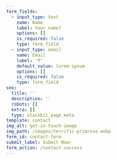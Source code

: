 ```yaml
---
form_fields:
  - input_type: text
    name: Name
    label: Your name?
    options: []
    is_required: false
    type: form_field
  - input_type: email
    name: Email
    label: 'Y'
    default_value: lorem-ipsum
    options: []
    is_required: false
    type: form_field
seo:
  title: ''
  description: ''
  robots: []
  extra: []
  type: stackbit_page_meta
template: contact
img_alt: get-in-touch-image
img_path: /images/terrific-primrose.webp
form_id: contact-form
submit_label: Submit Now!
form_action: /contact-success
---
```

